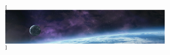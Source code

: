 [![Header](https://github.com/fadinalexander/fadinalexander/blob/main/assets/660312-planetscape-sci-fi-planet-landscape-space-art-artwork.jpg)]